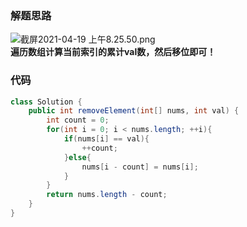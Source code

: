### 解题思路
![截屏2021-04-19 上午8.25.50.png](https://pic.leetcode-cn.com/1618791960-iwbUBF-%E6%88%AA%E5%B1%8F2021-04-19%20%E4%B8%8A%E5%8D%888.25.50.png)
<br>
**遍历数组计算当前索引的累计val数，然后移位即可！**

### 代码

```java
class Solution {
    public int removeElement(int[] nums, int val) {
        int count = 0;
        for(int i = 0; i < nums.length; ++i){
            if(nums[i] == val){
                ++count;
            }else{
                nums[i - count] = nums[i];
            }
        }
        return nums.length - count;
    }
}
```
